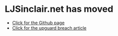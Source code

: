 # LJSinclair.net has moved

* [Click for the Github page](https://github.com/ljsinclair/ljsinclair)
* [Click for the upguard breach article](https://github.com/ljsinclair/ljsinclair/wiki/Upguard-Breach-(redirected))
